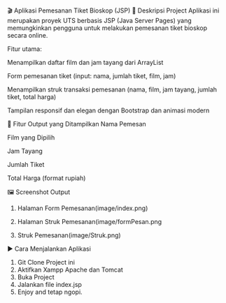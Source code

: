 🎬 Aplikasi Pemesanan Tiket Bioskop (JSP)
📌 Deskripsi Project
Aplikasi ini merupakan proyek UTS berbasis JSP (Java Server Pages) yang memungkinkan pengguna untuk melakukan pemesanan tiket bioskop secara online.

Fitur utama:

Menampilkan daftar film dan jam tayang dari ArrayList

Form pemesanan tiket (input: nama, jumlah tiket, film, jam)

Menampilkan struk transaksi pemesanan (nama, film, jam tayang, jumlah tiket, total harga)

Tampilan responsif dan elegan dengan Bootstrap dan animasi modern

🧾 Fitur Output yang Ditampilkan
Nama Pemesan

Film yang Dipilih

Jam Tayang

Jumlah Tiket

Total Harga (format rupiah)

🖼 Screenshot Output
1. Halaman Form Pemesanan(image/index.png)

2. Halaman Struk Pemesanan(image/formPesan.png

3. Struk Pemesanan(image/Struk.png)

▶️ Cara Menjalankan Aplikasi
1. Git Clone Project ini
2. Aktifkan Xampp Apache dan Tomcat
3. Buka Project
4. Jalankan file index.jsp
5. Enjoy and tetap ngopi.
